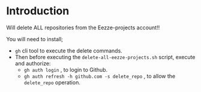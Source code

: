 # Introduction

Will delete ALL repositories from the Eezze-projects account!!

You will need to install;
- `gh` cli tool to execute the delete commands.
- Then before executing the `delete-all-eezze-projects.sh` script, execute and authorize:
    - `gh auth login` , to login to Github.
    - `gh auth refresh -h github.com -s delete_repo` , to allow the `delete_repo` operation.
